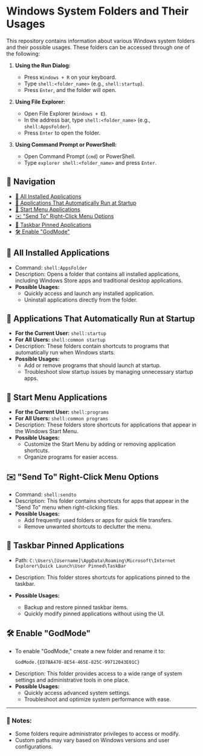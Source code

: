 # Windows System Folders and Their Usages

This repository contains information about various Windows system folders and their possible usages. These folders can be accessed through one of the following:

1. **Using the Run Dialog:**
   - Press `Windows + R` on your keyboard.
   - Type `shell:<folder_name>` (e.g., `shell:startup`).
   - Press `Enter`, and the folder will open.

2. **Using File Explorer:**
   - Open File Explorer (`Windows + E`).
   - In the address bar, type `shell:<folder_name>` (e.g., `shell:AppsFolder`).
   - Press `Enter` to open the folder.

3. **Using Command Prompt or PowerShell:**
   - Open Command Prompt (`cmd`) or PowerShell.
   - Type `explorer shell:<folder_name>` and press `Enter`.

## 📌 Navigation
- [📂 All Installed Applications](#-all-installed-applications)
- [🚀 Applications That Automatically Run at Startup](#-applications-that-automatically-run-at-startup)
- [📜 Start Menu Applications](#-start-menu-applications)
- [✉️ "Send To" Right-Click Menu Options](#-send-to-right-click-menu-options)
- [📌 Taskbar Pinned Applications](#-taskbar-pinned-applications)
- [🛠️ Enable "GodMode"](#-enable-godmode)

## 📂 All Installed Applications

- Command: `shell:AppsFolder`
- Description: Opens a folder that contains all installed applications, including Windows Store apps and traditional desktop applications.
- **Possible Usages:**
  - Quickly access and launch any installed application.
  - Uninstall applications directly from the folder.

## 🚀 Applications That Automatically Run at Startup

- **For the Current User:** `shell:startup`
- **For All Users:** `shell:common startup`
- Description: These folders contain shortcuts to programs that automatically run when Windows starts.
- **Possible Usages:**
  - Add or remove programs that should launch at startup.
  - Troubleshoot slow startup issues by managing unnecessary startup apps.

## 📜 Start Menu Applications

- **For the Current User:** `shell:programs`
- **For All Users:** `shell:common programs`
- Description: These folders store shortcuts for applications that appear in the Windows Start Menu.
- **Possible Usages:**
  - Customize the Start Menu by adding or removing application shortcuts.
  - Organize programs for easier access.

## ✉️ "Send To" Right-Click Menu Options

- Command: `shell:sendto`
- Description: This folder contains shortcuts for apps that appear in the "Send To" menu when right-clicking files.
- **Possible Usages:**
  - Add frequently used folders or apps for quick file transfers.
  - Remove unwanted shortcuts to declutter the menu.

## 📌 Taskbar Pinned Applications

- Path: `C:\Users\[Username]\AppData\Roaming\Microsoft\Internet Explorer\Quick Launch\User Pinned\TaskBar`

- Description: This folder stores shortcuts for applications pinned to the taskbar.

- **Possible Usages:**

  - Backup and restore pinned taskbar items.
  - Quickly modify pinned applications without using the UI.

## 🛠️ Enable "GodMode"

- To enable "GodMode," create a new folder and rename it to:
  ```
  GodMode.{ED7BA470-8E54-465E-825C-99712043E01C}
  ```
- Description: This folder provides access to a wide range of system settings and administrative tools in one place.
- **Possible Usages:**
  - Quickly access advanced system settings.
  - Troubleshoot and optimize system performance with ease.

---

### 📢 Notes:

- Some folders require administrator privileges to access or modify.
- Custom paths may vary based on Windows versions and user configurations.

